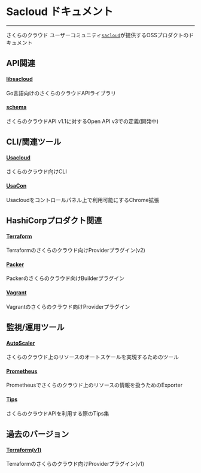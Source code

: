# Sacloud ドキュメント

---

さくらのクラウド ユーザーコミュニティ[`sacloud`](https://github.com/sacloud)が提供するOSSプロダクトのドキュメント

## API関連

#### [libsacloud](https://github.com/sacloud/libsacloud)

Go言語向けのさくらのクラウドAPIライブラリ

#### [schema](https://github.com/sacloud/schema)

さくらのクラウドAPI v1.1に対するOpen API v3での定義(開発中)

## CLI/関連ツール

#### [Usacloud](./usacloud/)

さくらのクラウド向けCLI

#### [UsaCon](./usacon/)

Usacloudをコントロールパネル上で利用可能にするChrome拡張

## HashiCorpプロダクト関連

#### [Terraform](./terraform/)

Terraformのさくらのクラウド向けProviderプラグイン(v2)

#### [Packer](https://github.com/sacloud/packer-plugin-sakuracloud)

Packerのさくらのクラウド向けBuilderプラグイン

#### [Vagrant](https://github.com/sacloud/vagrant-sakura)

Vagrantのさくらのクラウド向けProviderプラグイン

## 監視/運用ツール

#### [AutoScaler](./autoscaler/)

さくらのクラウド上のリソースのオートスケールを実現するためのツール

#### [Prometheus](./prometheus/)

Prometheusでさくらのクラウド上のリソースの情報を扱うためのExporter

#### [Tips](https://github.com/sacloud/tips)

さくらのクラウドAPIを利用する際のTips集

## 過去のバージョン

#### [Terraform(v1)](./terraform-v1/)

Terraformのさくらのクラウド向けProviderプラグイン(v1)

